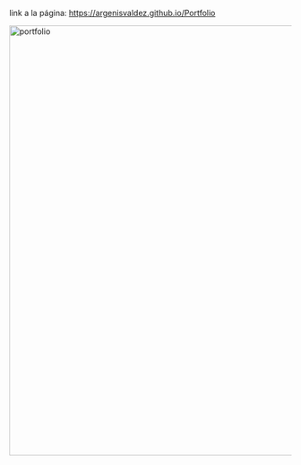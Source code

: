 <a target="_blank">link a la página: https://argenisvaldez.github.io/Portfolio</a> 


<img width="1366" height="768" alt="portfolio" src="https://github.com/user-attachments/assets/93cfbcdb-3ae6-4980-aaef-785417850d14" />

